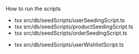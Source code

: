 How to run the scripts

- tsx src/db/seedScripts/userSeedingScript.ts
- tsx src/db/seedScripts/productSeedingScript.ts
- tsx src/db/seedScripts/orderSeedingScript.ts
<!-- - add wishlist items to user -->
- tsx src/db/seedScripts/userWishlistScript.ts
